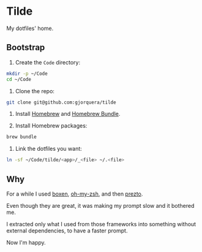 # Tilde

My dotfiles' home.

## Bootstrap

1. Create the `Code` directory:

```bash
mkdir -p ~/Code
cd ~/Code
```

1. Clone the repo:

```bash
git clone git@github.com:gjorquera/tilde
```

1. Install [Homebrew](https://brew.sh/) and [Homebrew
Bundle](https://github.com/Homebrew/homebrew-bundle).

1. Install Homebrew packages:

```bash
brew bundle
```

1. Link the dotfiles you want:

```bash
ln -sf ~/Code/tilde/<app>/_<file> ~/.<file>
```

## Why

For a while I used [boxen](http://boxen.github.com),
[oh-my-zsh](https://github.com/robbyrussell/oh-my-zsh), and then
[prezto](https://github.com/sorin-ionescu/prezto).

Even though they are great, it was making my prompt slow and it bothered
me.

I extracted only what I used from those frameworks into something
without external dependencies, to have a faster prompt.

Now I'm happy.
